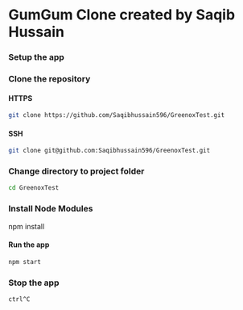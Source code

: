 # GumGum Clone created by Saqib Hussain

### Setup the app

### Clone the repository

#### HTTPS

```bash
git clone https://github.com/Saqibhussain596/GreenoxTest.git
```

#### SSH

```bash
git clone git@github.com:Saqibhussain596/GreenoxTest.git
```

### Change directory to project folder
```bash
cd GreenoxTest
```
### Install Node Modules

npm install


#### Run the app

```bash
npm start
```

### Stop the app

```bash
ctrl^C
```
